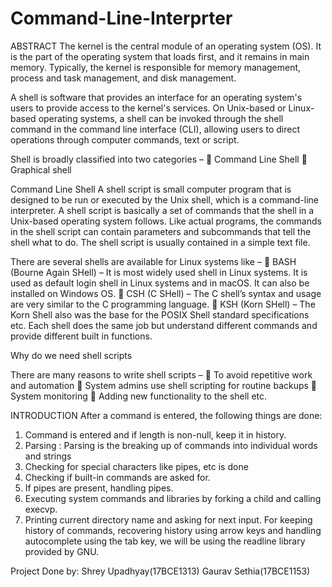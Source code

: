 # Command-Line-Interprter
ABSTRACT
The kernel is the central module of an operating system (OS). It is the part of the operating system that loads first, and it remains in main memory. Typically, the kernel is responsible for memory management, process and task management, and disk management. 

A shell is software that provides an interface for an operating system's users to provide access to the kernel's services.
On Unix-based or Linux-based operating systems, a shell can be invoked through the shell command in the command line interface (CLI), allowing users to direct operations through computer commands, text or script.

Shell is broadly classified into two categories –
	Command Line Shell
	Graphical shell


Command Line Shell
A shell script is small computer program that is designed to be run or executed by the Unix shell, which is a command-line interpreter. A shell script is basically a set of commands that the shell in a Unix-based operating system follows. Like actual programs, the commands in the shell script can contain parameters and subcommands that tell the shell what to do. The shell script is usually contained in a simple text file.

There are several shells are available for Linux systems like –
	BASH (Bourne Again SHell) – It is most widely used shell in Linux systems. It is used as default login shell in Linux systems and in macOS. It can also be installed on Windows OS.
	CSH (C SHell) – The C shell’s syntax and usage are very similar to the C programming language.
	KSH (Korn SHell) – The Korn Shell also was the base for the POSIX Shell standard specifications etc.
Each shell does the same job but understand different commands and provide different built in functions.


Why do we need shell scripts

There are many reasons to write shell scripts –
	To avoid repetitive work and automation
	System admins use shell scripting for routine backups
	System monitoring
	Adding new functionality to the shell etc.

INTRODUCTION
After a command is entered, the following things are done:
1.	Command is entered and if length is non-null, keep it in history.
2.	Parsing : Parsing is the breaking up of commands into individual words and strings
3.	Checking for special characters like pipes, etc is done
4.	Checking if built-in commands are asked for.
5.	If pipes are present, handling pipes.
6.	Executing system commands and libraries by forking a child and calling execvp.
7.	Printing current directory name and asking for next input.
For keeping history of commands, recovering history using arrow keys and handling autocomplete using the tab key, we will be using the readline library provided by GNU.

Project Done by:
Shrey Upadhyay(17BCE1313)
Gaurav Sethia(17BCE1153)
